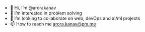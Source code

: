 - 👋 Hi, I’m @arorakanav
- 👀 I’m interested in problem solving
- 💞️ I’m looking to collaborate on web, devOps and ai/ml projects
- 📫 How to reach me arora.kanav@pm.me

<!---
arorakanav/arorakanav is a ✨ special ✨ repository because its `README.md` (this file) appears on your GitHub profile.
You can click the Preview link to take a look at your changes.
--->
